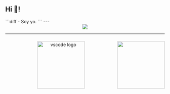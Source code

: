 <h2 align="left">Hi 👋!</h2>
```diff
- Soy yo. 
```
---
<div align="center">
  <img src="https://external-content.duckduckgo.com/iu/?u=https%3A%2F%2Fvisme.co%2Fblog%2Fwp-content%2Fuploads%2F2020%2F03%2Fanimation-software-header-wide.gif&f=1&nofb=1&ipt=80d3f893f2b89eff3e1e16d3942f7d812062842a0d7957d3cc7afd562a833a84&ipo=images">
</div>

---

###

<img align="right" height="150" src="https://external-content.duckduckgo.com/iu/?u=https%3A%2F%2Fcdn.dribbble.com%2Fusers%2F2131993%2Fscreenshots%2F4948736%2Fthoughtworks-gif_dribbble.gif&f=1&nofb=1&ipt=8cd8ba0eb773fa517f7a2e62c8a3e480d569b6885795ae26471e760b2045a48a&ipo=images"  />

###

<div align="center">
  <img src="https://img.shields.io/badge/Visual%20Studio%20Code-007ACC?logo=visualstudiocode&logoColor=white&style=for-the-badge" height="150" alt="vscode logo" />
</div>



<!--
**al-or/al-or** is a ✨ _special_ ✨ repository because its `README.md` (this file) appears on your GitHub profile.

Here are some ideas to get you started:

- 🔭 I’m currently working on ...
- 🌱 I’m currently learning ...
- 👯 I’m looking to collaborate on ...
- 🤔 I’m looking for help with ...
- 💬 Ask me about ...
- 📫 How to reach me: ...
- 😄 Pronouns: ...
- ⚡ Fun fact: ...
-->
